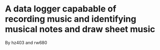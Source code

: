 # A data logger capabable of recording music and identifying musical notes and draw sheet music
By hz403 and rw680
